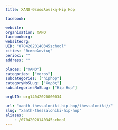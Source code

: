 ```yaml
---
title: ΧΑΝΘ-Θεσσαλονίκη-Hip Hop

facebook:

website:
organisation: ΧΑΝΘ
facebookorg:
websiteorg:
UID: "07042020140345school"
cities: "Θεσσαλονίκη"
perioxi: ""
address: ""

places: ["ΧΑΝΘ"]
categories: ["xoros"]
subcategories: ["hiphop"]
categoryNoSLug: ["Χορός"]
subcategoriesNoSLug: ["Hip Hop"]

orgUID: org14042020000034

url: "xanth-thessaloniki-hip-hop/thessaloniki//"
slug: "xanth-thessaloniki-hip-hop"
aliases:
    - /07042020140345school
---
```





